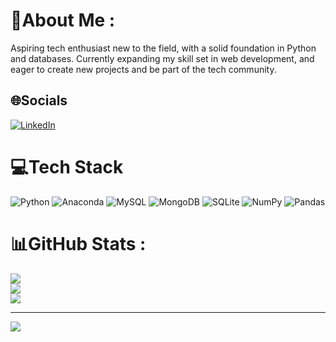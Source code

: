 # 💫About Me :
Aspiring tech enthusiast new to the field, with a solid foundation in Python and databases. Currently expanding my skill set in web development, and eager to create new projects and be part of the tech community.

## 🌐Socials
[![LinkedIn](https://img.shields.io/badge/LinkedIn-%230077B5.svg?logo=linkedin&logoColor=white)](https://linkedin.com/in/delwan) 

# 💻Tech Stack
![Python](https://img.shields.io/badge/python-3670A0?style=for-the-badge&logo=python&logoColor=ffdd54) ![Anaconda](https://img.shields.io/badge/Anaconda-%2344A833.svg?style=for-the-badge&logo=anaconda&logoColor=white) ![MySQL](https://img.shields.io/badge/mysql-%2300f.svg?style=for-the-badge&logo=mysql&logoColor=white) ![MongoDB](https://img.shields.io/badge/MongoDB-%234ea94b.svg?style=for-the-badge&logo=mongodb&logoColor=white) ![SQLite](https://img.shields.io/badge/sqlite-%2307405e.svg?style=for-the-badge&logo=sqlite&logoColor=white) ![NumPy](https://img.shields.io/badge/numpy-%23013243.svg?style=for-the-badge&logo=numpy&logoColor=white) ![Pandas](https://img.shields.io/badge/pandas-%23150458.svg?style=for-the-badge&logo=pandas&logoColor=white)
# 📊GitHub Stats :
![](https://github-readme-stats.vercel.app/api?username=delwan09&theme=radical&hide_border=false&include_all_commits=true&count_private=true)<br/>
![](https://github-readme-streak-stats.herokuapp.com/?user=delwan09&theme=radical&hide_border=false)<br/>
![](https://github-readme-stats.vercel.app/api/top-langs/?username=delwan09&theme=radical&hide_border=false&include_all_commits=true&count_private=true&layout=compact)

---
[![](https://visitcount.itsvg.in/api?id=delwan09&icon=0&color=0)](https://visitcount.itsvg.in)

